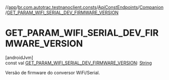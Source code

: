 //[app](../../../../index.md)/[br.com.autotrac.testnanoclient.consts](../../index.md)/[ApiConstEndpoints](../index.md)/[Companion](index.md)/[GET_PARAM_WIFI_SERIAL_DEV_FIRMWARE_VERSION](-g-e-t_-p-a-r-a-m_-w-i-f-i_-s-e-r-i-a-l_-d-e-v_-f-i-r-m-w-a-r-e_-v-e-r-s-i-o-n.md)

# GET_PARAM_WIFI_SERIAL_DEV_FIRMWARE_VERSION

[androidJvm]\
const val [GET_PARAM_WIFI_SERIAL_DEV_FIRMWARE_VERSION](-g-e-t_-p-a-r-a-m_-w-i-f-i_-s-e-r-i-a-l_-d-e-v_-f-i-r-m-w-a-r-e_-v-e-r-s-i-o-n.md): [String](https://kotlinlang.org/api/latest/jvm/stdlib/kotlin/-string/index.html)

Versão de firmware do conversor WiFi/Serial.
